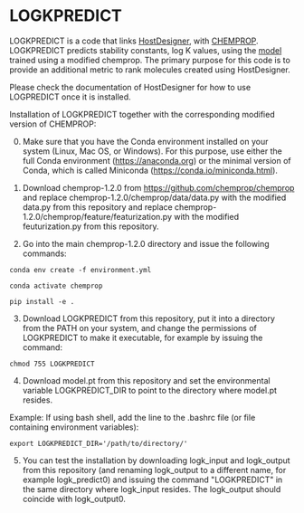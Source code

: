 
# LOGKPREDICT

LOGKPREDICT is a code that links [HostDesigner](https://sourceforge.net/projects/hostdesigner/),
with [CHEMPROP](https://github.com/chemprop/chemprop). LOGKPREDICT predicts stability constants, log K values, 
using the [model](https://github.com/Critical-Materials-Institute/LOGKPREDICT/blob/main/model.pt) 
trained using a modified chemprop. The primary purpose for this code is to provide an additional 
metric to rank molecules created using HostDesigner. 

Please check the documentation
of HostDesigner for how to use LOGPREDICT once it is installed.

Installation of LOGKPREDICT together with the corresponding modified version 
of CHEMPROP:

0) Make sure that you have the Conda environment installed on your system (Linux, Mac OS, 
or Windows). For this purpose, use either the full Conda environment (https://anaconda.org)
or the minimal version of Conda, which is called Miniconda (https://conda.io/miniconda.html).


1) Download chemprop-1.2.0 from https://github.com/chemprop/chemprop and replace 
chemprop-1.2.0/chemprop/data/data.py with the modified data.py from this repository
and replace chemprop-1.2.0/chemprop/feature/featurization.py with the modified feuturization.py
from this repository.


2) Go into the main chemprop-1.2.0 directory and issue the following commands:

`conda env create -f environment.yml`

`conda activate chemprop`

`pip install -e .`


3) Download LOGKPREDICT from this repository, put it into a directory from the PATH 
on your system, and change the permissions of LOGKPREDICT to make it executable, for
example by issuing the command:

`chmod 755 LOGKPREDICT`


4) Download model.pt from this repository and set the environmental variable LOGKPREDICT_DIR
to point to the directory where model.pt resides. 

Example: 
If using bash shell, add the line to the .bashrc file (or file containing environment variables):

`export LOGKPREDICT_DIR='/path/to/directory/'`


5) You can test the installation by downloading logk_input and logk_output from this repository 
(and renaming logk_output to a different name, for example logk_predict0) and issuing 
the command "LOGKPREDICT" in the same directory where logk_input resides. The logk_output
should coincide with logk_output0. 
